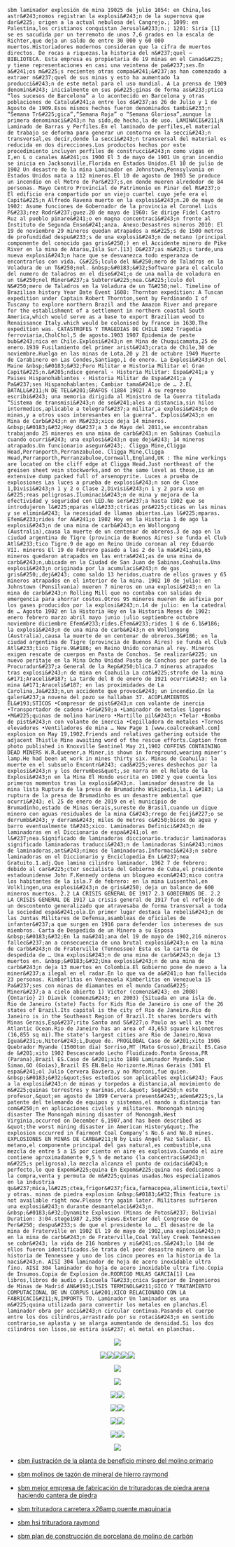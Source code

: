 
```
sbm laminador explosión de mina 19025 de julio 1054: en China,los astr&#243;nomos registran la explosi&#243;n de la supernova que dar&#225; origen a la actual nebulosa del Cangrejo.; 1099: en Palestina,los cristianos conquistan Jerusal&#233;n.; 1201: Siria [1] se es sacudida por un terremoto de unos 7,6 grados en la escala de Richter,que deja un saldo de entre 30 000 y 60 000 muertos.Historiadores modernos consideran que la cifra de muertos directos. De rocas a riquezas.la historia del n&#237;quel — BIBLIOTECA. Esta empresa es propietaria de 19 minas en el Canad&#225; y tiene representaciones en casi una veintena de pa&#237;ses.En a&#241;os m&#225;s recientes otras compa&#241;&#237;as han comenzado a extraer n&#237;quel de sus minas y esto ha aumentado la producci&#243;n de este metal para el uso mundial. A La prensa de 1909 denomin&#243; inicialmente en sus p&#225;ginas de forma as&#233;ptica “los sucesos de Barcelona” a lo acontecido en Barcelona y otras poblaciones de Catalu&#241;a entre los d&#237;as 26 de Julio y 1 de Agosto de 1909.Esos mismos hechos fueron denominados tambi&#233;n “Semana Tr&#225;gica”,“Semana Roja” o “Semana Gloriosa”,aunque la primera denominaci&#243;n ha sido,de hecho,la de uso. LAMINACI&#211;N Laminado de Barras y Perfiles.En el laminado de perfiles,el material de trabajo se deforma para generar un contorno en la secci&#243;n transversal,es decir,donde la secci&#243;n transversal del material es reducida en dos direcciones.Los productos hechos por este procedimiento incluyen perfiles de construcci&#243;n como vigas en I,en L o canales A&#241;os 1900 El 3 de mayo de 1901 Un gran incendio se inicia en Jacksonville,Florida en Estados Unidos.El 10 de julio de 1902 Un desastre de la mina Laminador en Johnstown,Pennsylvania en Estados Unidos mata a 112 mineros.El 10 de agosto de 1903 Se produce un incendio en el Metro de Par&#237;s,en donde mueren alrededor de 84 personas. Mayo Centro Provincial de Patrimonio en Pinar del R&#237;o El edificio era compartido por un viejo cuartel cuyo jefe era el Capit&#225;n Alfredo Ravena muerto en la explosi&#243;n.20 de mayo de 1902: Asume funciones de Gobernador de la provincia el Coronel Luis P&#233;rez Rodr&#237;guez.20 de mayo de 1960: Se dirige Fidel Castro Ruz al pueblo pinare&#241;o en magna concentraci&#243;n frente al Instituto de Segunda Ense&#241;anza. Anexo:Desastres mineros 2010: El 19 de noviembre 29 mineros quedan atrapados a m&#225;s de 1500 metros de profundidad despu&#233;s de una explosi&#243;n de metano (principal componente del conocido gas gris&#250;) en el Accidente minero de Pike River en la mina de Atarau,Isla Sur.[13] D&#237;as m&#225;s tarde,una nueva explosi&#243;n hace que se desvanezca todo esperanza de encontrarlos con vida. C&#225;lculo del N&#250;mero de Taladros en la Voladura de un T&#250;nel. &nbsp;&#0183;&#32;Software para el calculo del numero de taladros en el dise&#241;o de una malla de voladura en un t&#250;nel Miner&#237;a Subterr&#225;nea.C&#225;lculo del N&#250;mero de Taladros en la Voladura de un T&#250;nel. Timeline of Brazilian history Year Date Event 1608: Thornton expedition: A Tuscan expedition under Captain Robert Thornton,sent by Ferdinando I of Tuscany to explore northern Brazil and the Amazon River and prepare for the establishment of a settlement in northern coastal South America,which would serve as a base to export Brazilian wood to Renaissance Italy.which would be colonised by France in 1630.The expedition was. CATASTROFES Y TRAGEDIAS DE CHILE 1902 Tragedia ferroviaria,CholChol,5 de agosto.1903 1907 Epidemia de peste bub&#243;nica en Chile.Explosi&#243;n en Mina de Chuquicamata,25 de enero.1939 Fusilamiento del primer arist&#243;crata de Chile,30 de noviembre.Huelga en las minas de Lota,20 y 21 de octubre 1949 Muerte de Carabinero en Las Condes,Santiago,1 de enero. La Explosi&#243;n del Maine &nbsp;&#0183;&#32;Foro Militar e Historia Militar el Gran Capit&#225;n.&#205;ndice general ‹ Historia Militar: Espa&#241;a y Paises Hispanohablantes ‹ Historia Militar de Espa&#241;a y Pa&#237;ses Hispanohablantes; Cambiar tama&#241;o de … 2.EL BATALL&#211;N DE TEL&#201;GRAFOS (1884 1902) A su regreso escribi&#243; una memoria dirigida al Ministro de la Guerra titulada “Sistema de transmisi&#243;n de se&#241;ales a distancia,sin hilos intermedios,aplicable a telegraf&#237;a militar,a explosi&#243;n de minas,y a otros usos interesantes en la guerra”. Explosi&#243;n en Mina de Carb&#243;n en M&#233;xico deja 14 mineros. &nbsp;&#0183;&#32;Hoy d&#237;a 3 de Mayo del 2011,se encontraban trabajando 25 mineros en una mina de carb&#243;n en Sabinas Coahuila cuando ocurri&#243; una explosi&#243;n que dej&#243; 14 mineros atrapados.Un funcionario asegur&#243;. Cligga Mine,Cligga Head,Perranporth,Perranzabuloe. Cligga Mine,Cligga Head,Perranporth,Perranzabuloe,Cornwall,England,UK : The mine workings are located on the cliff edge at Cligga Head.Just northeast of the greisen sheet vein stockworks,and on the same level as those,is an extensive dump packed full of arsenopyrite. Luces a prueba de explosiones Las luces a prueba de explosi&#243;n son de Clase 1,Divisi&#243;n 1 y 2 o Clase 2,Divisi&#243;n 1 y 2 para uso en &#225;reas peligrosas.Iluminaci&#243;n de mina y mejora de la efectividad y seguridad con LED.No ser&#237;a hasta 1902 que se introdujeron l&#225;mparas el&#233;ctricas pr&#225;cticas en las minas y se elimin&#243; la necesidad de llamas abiertas.Las l&#225;mparas. Efem&#233;rides for A&#241;o 1902 Hoy en la Historia 1 de ago la explosi&#243;n de una mina de carb&#243;n en Wollongong (Australia),causa la muerte de un centenar de obreros.3 de ago en la ciudad argentina de Tigre (provincia de Buenos Aires) se funda el Club Atl&#233;tico Tigre.9 de ago en Reino Unido coronan al rey Eduardo VII. mineros El 19 de Febrero pasado a las 2 de la ma&#241;ana,65 mineros quedaron atrapados en las entra&#241;as de una mina de carb&#243;n,ubicada en la Ciudad de San Juan de Sabinas,Coahuila.Una explosi&#243;n originada por la acumulaci&#243;n de gas gris&#250;,dej&#243; como saldo 13 heridos,cuatro de ellos graves y 65 mineros atrapados en el interior de la mina. 1902 10 de julio: en Johnstown (Pensilvania) mueren 7 mineros en una explosi&#243;n en la mina de carb&#243;n Rolling Mill que no contaba con salidas de emergencia para ahorrar costos.Otros 95 mineros mueren de asfixia por los gases producidos por la explosi&#243;n.14 de julio: en la catedral de … Agosto 1902 en la Historia Hoy en la Historia Meses de 1902: enero febrero marzo abril mayo junio julio septiembre octubre noviembre diciembre Efem&#233;rides.Efem&#233;rides 1 6 de 6.1&#186; la explosi&#243;n de una mina de carb&#243;n en Wollongong (Australia),causa la muerte de un centenar de obreros.3&#186; en la ciudad argentina de Tigre (provincia de Buenos Aires) se funda el Club Atl&#233;tico Tigre.9&#186; en Reino Unido coronan al rey. Mineros exigen rescate de cuerpos en Pasta de Conchos. Se realizar&#225; un nuevo peritaje en la Mina Ocho Unidad Pasta de Conchos por parte de la Procuradur&#237;a General de la Rep&#250;blica.7 mineros atrapados tras explosi&#243;n de mina en Coahuila La cat&#225;strofe de la mina &#171;Araceli&#187; La tarde del 8 de enero de 1921 ocurri&#243; en la mina &#171;Araceli&#187; en las proximidades de La Carolina,Ja&#233;n,un accidente que provoc&#243; un incendio.En la galer&#237;a novena del pozo se hallaban 37. ACOPLAMIENTOS EL&#193;STICOS •Compresor de pist&#243;n con volante de inercia •Transportador de cadena •Gr&#250;a •Laminador de metales ligeros •M&#225;quinas de molino harinero •Martillo pil&#243;n •Telar •Bomba de pist&#243;n con volante de inercia •Cepilladora de metales •Tornos elevadores •Ventiladores de mina … New Page 1 [www.coalcreekaml.com] explosion on May 19,1902.Friends and relatives gathering outside the adjacent Thistle Mine awaiting word of the rescue efforts.Caption from photo published in Knoxville Sentinel May 21,1902 COFFINS CONTAINING DEAD MINERS W.R.Queener,a Miner,is shown in foreground,wearing miner's lamp.He had been at work in mines thirty six. Minas de Coahuila: la muerte en el subsuelo Encontr&#243; cad&#225;veres deshechos por la explosi&#243;n y los derrumbes&quot;,se narra en el Relato de la Explosi&#243;n en la Mina El Hondo escrita en 1902 y que cuenta los primeros momentos tras la explosi&#243;n. laminador desastre de la mina lista Ruptura de la presa de Brumadinho Wikipedia,la.1 &#183; La ruptura de la presa de Brumadinho es un desastre ambiental que ocurri&#243; el 25 de enero de 2019 en el municipio de Brumadinho,estado de Minas Gerais,sureste de Brasil,cuando un dique minero con aguas residuales de la mina C&#243;rrego de Feij&#227;o se derrumb&#243; y derram&#243; miles de metros c&#250;bicos de agua y barro eventualmente t&#243;xico. Laminadoras Definici&#243;n de laminadoras en el Diccionario de espa&#241;ol en l&#237;nea.Significado de laminadoras diccionario.traducir laminadoras significado laminadoras traducci&#243;n de laminadoras Sin&#243;nimos de laminadoras,ant&#243;nimos de laminadoras.Informaci&#243;n sobre laminadoras en el Diccionario y Enciclopedia En L&#237;nea Gratuito.1.adj.Que lamina cilindro laminador. 1962 7 de febrero: debido al car&#225;cter socialista del Gobierno de Cuba,el presidente estadounidense John F.Kennedy ordena un bloqueo econ&#243;mico contra los habitantes de la isla.7 de febrero: en la mina Luisenthal,en Volklingen,una explosi&#243;n de gris&#250; deja un balance de 600 mineros muertos. 2.2 LA CRISIS GENERAL DE 1917 2.3 GOBIERNOS DE. 2.2 LA CRISIS GENERAL DE 1917 La crisis general de 1917 fue el reflejo de un descontento generalizado que atravesaba de forma transversal a toda la sociedad espa&#241;ola.En primer lugar destaca la rebeli&#243;n de las Juntas Militares de Defensa,asambleas de oficiales de infanter&#237;a que surgen en 1916 para defender los intereses de sus miembros. Carta de Despedida de un Minero a su Esposa &nbsp;&#0183;&#32;En la ma&#241;ana del 19 de mayo de 1902,216 mineros fallec&#237;an a consecuencia de una brutal explosi&#243;n en la mina de carb&#243;n de Fraterville (Tennessee) Esta es la carta de despedida de … Una explosi&#243;n de una mina de carb&#243;n deja 13 muertos en. &nbsp;&#0183;&#32;Una explosi&#243;n de una mina de carb&#243;n deja 13 muertos en Colombia.El Gobierno pone de nuevo a la miner&#237;a ilegal en el radar.En lo que va de a&#241;o han fallecido 23 personas. Kimberlitas en Venezuela Kimberlitas en Venezuela 15 Pa&#237;ses con minas de diamantes en el mundo Canad&#225; Miner&#237;a a cielo abierto 1) Victor (comenz&#243; en 2008) {Ontario} 2) Diavik (comenz&#243; en 2003) {Situada en una isla de. Rio de Janeiro (state) Facts for Kids Rio de Janeiro is one of the 26 states of Brazil.Its capital is the city of Rio de Janeiro.Rio de Janeiro is in the Southeast Region of Brazil.It shares borders with Minas Gerais,Esp&#237;rito Santo and S&#227;o Paulo as well as the Atlantic Ocean.Rio de Janeiro has an area of 43,653 square kilometres (16,855 sq mi).The state's largest cities are Rio de Janeiro,Nova Igua&#231;u,Niter&#243;i,Duque de. PROGLOBAL Caso de &#201;xito 1906 Quebrador Myande (1500ton dia) Sorriso,MT (Mato Grosso),Brazil ES.Caso de &#201;xito 1902 Descascarado Lecho Fluidizado.Ponta Grossa,PR (Parana),Brazil ES.Caso de &#201;xito 1808 Laminador Myande.Sao Simao,GO (Goias),Brazil ES EN.Belo Horizonte.Minas Gerais (301 El espa&#241;ol Julio Cervera Baviera,y no Marconi,fue quien. &nbsp;&#0183;&#32;&quot;Sus estudios son aplicables explic&#243; Faus a la explosi&#243;n de minas y torpedos a distancia,al movimiento de m&#225;quinas terrestres y marinas,etc.&quot; Seg&#250;n este profesor,&quot;en agosto de 1899 Cervera present&#243;,adem&#225;s,la patente del telemando de equipos y sistemas,el mando a distancia tan com&#250;n en aplicaciones civiles y militares. Monongah mining disaster The Monongah mining disaster of Monongah,West Virginia,occurred on December 6,1907,and has been described as &quot;the worst mining disaster in American History&quot;.The explosion occurred in Fairmont Coal Company’s No.6 and No.8 mines. EXPLOSIONES EN MINAS DE CARB&#211;N by Luis Angel Paz Salazar. El metano,el componente principal del gas natural,es combustible,una mezcla de entre 5 a 15 por ciento en aire es explosiva.Cuando el aire contiene aproximadamente 9,5 % de metano (la concentraci&#243;n m&#225;s peligrosa),la mezcla alcanza el punto de oxidaci&#243;n perfecto,lo que Expom&#225;quina En Expom&#225;quina nos dedicamos a la compra,venta y permuta de m&#225;quinas usadas.Nos especializamos en la industria qu&#237;mica,l&#225;ctea,frigor&#237;fica,farmacopea,alimenticia,textil y otras. minas de piedra explosion &nbsp;&#0183;&#32;This feature is not available right now.Please try again later. Militares sufrieron una explosi&#243;n durante desmantelaci&#243;n. &nbsp;&#0183;&#32;Dynamite Explosion (Minas de Potos&#237; Bolivia) Duration: 3:04.stege1987 2,356 views.Exterior del Congreso de Per&#250; despu&#233;s de que el presidente lo … El desastre de la mina de Fraterville en 1902 El 19 de mayo de 1902,una explosi&#243;n en la mina de carb&#243;n de Fraterville,Coal Valley Creek Tennessee se cobr&#243; la vida de 216 hombres y ni&#241;os.S&#243;lo 184 de ellos fueron identificados.Se trata del peor desastre minero en la historia de Tennessee y uno de los cinco peores en la historia de la naci&#243;n. AISI 304 laminador de hoja de acero inoxidable ultra fino. AISI 304 laminador de hoja de acero inoxidable ultra fino.Copia de Insumos.Copia de Explosion de.RODRIGO MULAS GARCIA[1] Lea libros,libros de audio y.Escuela T&#233;cnica Superior de Ingenieros de Minas de Madrid AN&#193;LISIS TERMINOL&#211;GICO Y TRATAMIENTO COMPUTACIONAL DE UN CORPUS L&#201;XICO RELACIONADO CON LA FABRICACI&#211;N,IMPORTS TO. Laminador Un laminador es una m&#225;quina utilizada para convertir los metales en planchas.El laminador obra por acci&#243;n circular continua.Pasando el cuerpo entre los dos cilindros,arrastrado por su rotaci&#243;n en sentido contrario,se aplasta y se alarga aumentando de densidad.Si los dos cilindros son lisos,se estira as&#237; el metal en planchas. 
```

<div align="center">

<a href="https://es-crusher.shibang-china.com/github&k=sbm+laminador+explosi%C3%B3n+de+mina+1902"><img src="https://static.shibang-china.com/es/crusher/logo.jpg"></a>

<a href="https://es-crusher.shibang-china.com/github&k=sbm+laminador+explosi%C3%B3n+de+mina+1902"><img src="https://static.shibang-china.com/es/crusher/index.jpg"></a><a href="https://es-crusher.shibang-china.com/material.htmlgithub&k=sbm+laminador+explosi%C3%B3n+de+mina+1902"><img src="https://static.shibang-china.com/es/crusher/material.jpg"></a><a href="https://es-crusher.shibang-china.com/application.htmlgithub&k=sbm+laminador+explosi%C3%B3n+de+mina+1902"><img src="https://static.shibang-china.com/es/crusher/application.jpg"></a><a href="https://es-crusher.shibang-china.com/aboutus.htmlgithub&k=sbm+laminador+explosi%C3%B3n+de+mina+1902"><img src="https://static.shibang-china.com/es/crusher/aboutus.jpg"></a><a href="https://es-crusher.shibang-china.com/contact.htmlgithub&k=sbm+laminador+explosi%C3%B3n+de+mina+1902"><img src="https://static.shibang-china.com/es/crusher/contact.jpg"></a>

<a href="https://es-crusher.shibang-china.com/github&k=sbm+laminador+explosi%C3%B3n+de+mina+1902"><img src="https://static.shibang-china.com/es/crusher/banner.jpg"></a>

<a href="https://swt.shibang-china.com/github&k=sbm+laminador+explosi%C3%B3n+de+mina+1902"><img src="https://static.shibang-china.com/es/crusher/text.jpg"></a>

<a href="https://swt.shibang-china.com/github&k=sbm+laminador+explosi%C3%B3n+de+mina+1902"><img src="https://static.shibang-china.com/es/crusher/chat.jpg"></a><a href="https://es-crusher.shibang-china.com/contact.htmlgithub&k=sbm+laminador+explosi%C3%B3n+de+mina+1902"><img src="https://static.shibang-china.com/es/crusher/message.jpg"></a>

<a href="https://es-crusher.shibang-china.com/products/pe.htmlgithub&k=sbm+laminador+explosi%C3%B3n+de+mina+1902"><img src="https://static.shibang-china.com/es/crusher/pe.jpg"></a><a href="https://es-crusher.shibang-china.com/products/pf.htmlgithub&k=sbm+laminador+explosi%C3%B3n+de+mina+1902"><img src="https://static.shibang-china.com/es/crusher/pf.jpg"></a>

<a href="https://es-crusher.shibang-china.com/products/hpt.htmlgithub&k=sbm+laminador+explosi%C3%B3n+de+mina+1902"><img src="https://static.shibang-china.com/es/crusher/hpt.jpg"></a><a href="https://es-crusher.shibang-china.com/products/vsi.htmlgithub&k=sbm+laminador+explosi%C3%B3n+de+mina+1902"><img src="https://static.shibang-china.com/es/crusher/vsi.jpg"></a>

<a href="https://es-crusher.shibang-china.com/products/klv.htmlgithub&k=sbm+laminador+explosi%C3%B3n+de+mina+1902"><img src="https://static.shibang-china.com/es/crusher/klv.jpg"></a><a href="https://es-crusher.shibang-china.com/products/portable.htmlgithub&k=sbm+laminador+explosi%C3%B3n+de+mina+1902"><img src="https://static.shibang-china.com/es/crusher/portable.jpg"></a>

<a href="https://swt.shibang-china.com/github&k=sbm+laminador+explosi%C3%B3n+de+mina+1902"><img src="https://static.shibang-china.com/es/crusher/case.jpg"></a>

</div>


* [sbm ilustración de la planta de beneficio minero del molino primario](sbm%20ilustraci%C3%B3n%20de%20la%20planta%20de%20beneficio%20minero%20del%20molino%20primario.md)

* [sbm molinos de tazón de mineral de hierro raymond](sbm%20molinos%20de%20taz%C3%B3n%20de%20mineral%20de%20hierro%20raymond.md)

* [sbm mejor empresa de fabricación de trituradoras de piedra arena haciendo cantera de piedra](sbm%20mejor%20empresa%20de%20fabricaci%C3%B3n%20de%20trituradoras%20de%20piedra%20arena%20haciendo%20cantera%20de%20piedra.md)

* [sbm trituradora carretera x26amp puente maquinaria](sbm%20trituradora%20carretera%20x26amp%20puente%20maquinaria.md)

* [sbm hsi trituradora raymond](sbm%20hsi%20trituradora%20raymond.md)

* [sbm plan de construcción de porcelana de molino de carbón](sbm%20plan%20de%20construcci%C3%B3n%20de%20porcelana%20de%20molino%20de%20carb%C3%B3n.md)